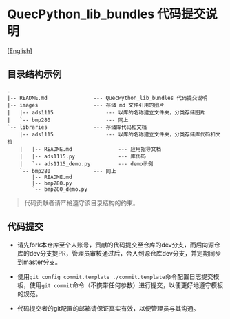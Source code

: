 # QuecPython_lib_bundles 代码提交说明

[[English](./README.md)]

## 目录结构示例

```
.
|-- README.md               --- QuecPython_lib_bundles 代码提交说明
|-- images                  --- 存储 md 文件引用的图片
|   |-- ads1115                 --- 以库的名称建立文件夹，分类存储图片
|   `-- bmp280                  --- 同上
`-- libraries               --- 存储库代码和文档
    |-- ads1115                 --- 以库的名称建立文件夹，分类存储库代码和文档
    |   |-- README.md               --- 应用指导文档
    |   |-- ads1115.py              --- 库代码
    |   `-- ads1115_demo.py         --- demo示例
    `-- bmp280              --- 同上
        |-- README.md
        |-- bmp280.py
        `-- bmp280_demo.py
```

> 代码贡献者请严格遵守该目录结构的约束。

## 代码提交

- 请先fork本仓库至个人账号，贡献的代码提交至仓库的dev分支，而后向源仓库的dev分支提PR，管理员审核通过后，合入到源仓库dev分支，并定期同步到master分支。

- 使用`git config commit.template ./commit.template`命令配置日志提交模板，使用`git commit`命令（不携带任何参数）进行提交，以便更好地遵守模板的规范。

- 代码提交者的git配置的邮箱请保证真实有效，以便管理员与其沟通。
